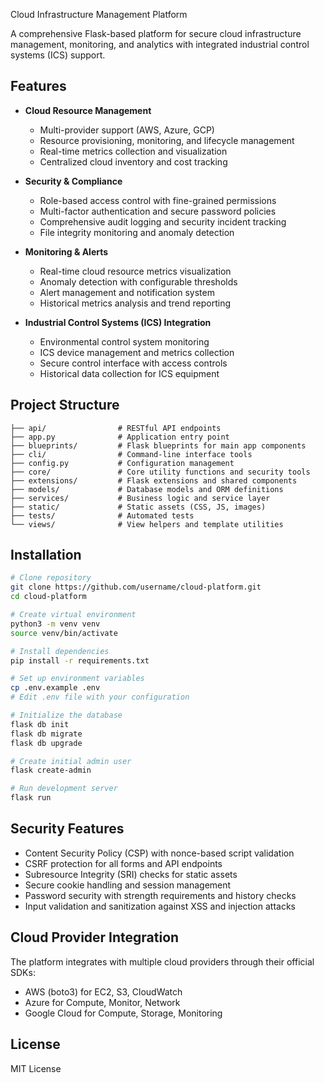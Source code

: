 Cloud Infrastructure Management Platform

A comprehensive Flask-based platform for secure cloud infrastructure management, monitoring, and analytics with integrated industrial control systems (ICS) support.

## Features

- **Cloud Resource Management**
  - Multi-provider support (AWS, Azure, GCP)
  - Resource provisioning, monitoring, and lifecycle management
  - Real-time metrics collection and visualization
  - Centralized cloud inventory and cost tracking

- **Security & Compliance**
  - Role-based access control with fine-grained permissions
  - Multi-factor authentication and secure password policies
  - Comprehensive audit logging and security incident tracking
  - File integrity monitoring and anomaly detection

- **Monitoring & Alerts**
  - Real-time cloud resource metrics visualization
  - Anomaly detection with configurable thresholds
  - Alert management and notification system
  - Historical metrics analysis and trend reporting

- **Industrial Control Systems (ICS) Integration**
  - Environmental control system monitoring
  - ICS device management and metrics collection
  - Secure control interface with access controls
  - Historical data collection for ICS equipment

## Project Structure

```
├── api/                # RESTful API endpoints
├── app.py              # Application entry point
├── blueprints/         # Flask blueprints for main app components
├── cli/                # Command-line interface tools
├── config.py           # Configuration management
├── core/               # Core utility functions and security tools
├── extensions/         # Flask extensions and shared components
├── models/             # Database models and ORM definitions
├── services/           # Business logic and service layer
├── static/             # Static assets (CSS, JS, images)
├── tests/              # Automated tests
└── views/              # View helpers and template utilities
```

## Installation

```bash
# Clone repository
git clone https://github.com/username/cloud-platform.git
cd cloud-platform

# Create virtual environment
python3 -m venv venv
source venv/bin/activate

# Install dependencies
pip install -r requirements.txt

# Set up environment variables
cp .env.example .env
# Edit .env file with your configuration

# Initialize the database
flask db init
flask db migrate
flask db upgrade

# Create initial admin user
flask create-admin

# Run development server
flask run
```

## Security Features

- Content Security Policy (CSP) with nonce-based script validation
- CSRF protection for all forms and API endpoints
- Subresource Integrity (SRI) checks for static assets
- Secure cookie handling and session management
- Password security with strength requirements and history checks
- Input validation and sanitization against XSS and injection attacks

## Cloud Provider Integration

The platform integrates with multiple cloud providers through their official SDKs:
- AWS (boto3) for EC2, S3, CloudWatch
- Azure for Compute, Monitor, Network
- Google Cloud for Compute, Storage, Monitoring

## License

MIT License